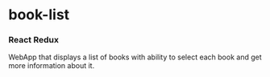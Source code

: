 # book-list

### React Redux

WebApp that displays a list of books with ability to select each book and get more information about it.
